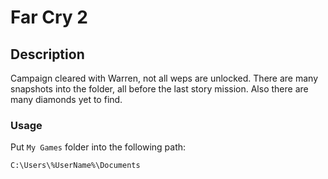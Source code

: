 # Far Cry 2

## Description

Campaign cleared with Warren, not all weps are unlocked. There are many snapshots into the folder, all before the last story mission.
Also there are many diamonds yet to find.

### Usage

Put `My Games` folder into the following path:

```
C:\Users\%UserName%\Documents
```